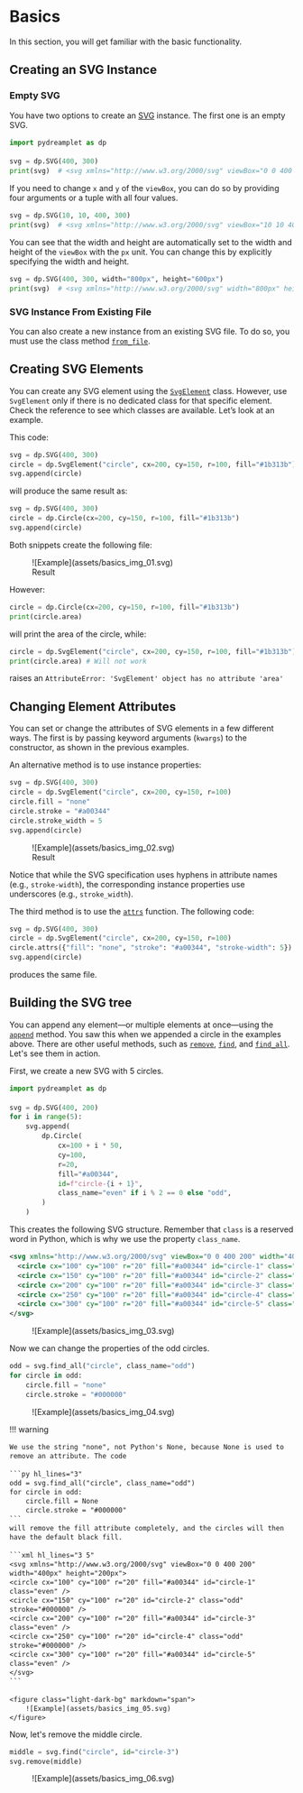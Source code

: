 # Basics

In this section, you will get familiar with the basic functionality.

## Creating an SVG Instance

### Empty SVG

You have two options to create an [SVG](../reference/core/svg.md) instance. The first one is an empty SVG.

```py
import pydreamplet as dp

svg = dp.SVG(400, 300)
print(svg)  # <svg xmlns="http://www.w3.org/2000/svg" viewBox="0 0 400 300" width="400px" height="300px" />
```

If you need to change `x` and `y` of the `viewBox`, you can do so by providing four arguments or a tuple with all four values.

```py
svg = dp.SVG(10, 10, 400, 300)
print(svg)  # <svg xmlns="http://www.w3.org/2000/svg" viewBox="10 10 400 300" width="400px" height="300px" />
```

You can see that the width and height are automatically set to the width and height of the `viewBox` with the `px` unit. You can change this by explicitly specifying the width and height.

```py
svg = dp.SVG(400, 300, width="800px", height="600px")
print(svg)  # <svg xmlns="http://www.w3.org/2000/svg" width="800px" height="600px" viewBox="0 0 400 300" />
```

### SVG Instance From Existing File

You can also create a new instance from an existing SVG file. To do so, you must use the class method [`from_file`](../reference/core/svg.md#from_file).

## Creating SVG Elements

You can create any SVG element using the [`SvgElement`](../reference/core/svgelement.md) class. However, use `SvgElement` only if there is no dedicated class for that specific element. Check the reference to see which classes are available. Let’s look at an example.

This code:

```py
svg = dp.SVG(400, 300)
circle = dp.SvgElement("circle", cx=200, cy=150, r=100, fill="#1b313b")
svg.append(circle)
```

will produce the same result as:

```py
svg = dp.SVG(400, 300)
circle = dp.Circle(cx=200, cy=150, r=100, fill="#1b313b")
svg.append(circle)
```

Both snippets create the following file:

<figure class="light-dark-bg" markdown="span">
  ![Example](assets/basics_img_01.svg)
  <figcaption>Result</figcaption>
</figure>

However:

```py
circle = dp.Circle(cx=200, cy=150, r=100, fill="#1b313b")
print(circle.area)
```

will print the area of the circle, while:

```py
circle = dp.SvgElement("circle", cx=200, cy=150, r=100, fill="#1b313b")
print(circle.area) # Will not work
```

raises an `AttributeError: 'SvgElement' object has no attribute 'area'`

## Changing Element Attributes

You can set or change the attributes of SVG elements in a few different ways. The first is by passing keyword arguments (`kwargs`) to the constructor, as shown in the previous examples.

An alternative method is to use instance properties:

```py hl_lines="3-5"
svg = dp.SVG(400, 300)
circle = dp.SvgElement("circle", cx=200, cy=150, r=100)
circle.fill = "none"
circle.stroke = "#a00344"
circle.stroke_width = 5
svg.append(circle)
```

<figure class="light-dark-bg" markdown="span">
  ![Example](assets/basics_img_02.svg)
  <figcaption>Result</figcaption>
</figure>

Notice that while the SVG specification uses hyphens in attribute names (e.g., `stroke-width`), the corresponding instance properties use underscores (e.g., `stroke_width`).

The third method is to use the [`attrs`](../reference/core/svgelement.md#attrs) function. The following code:

```py
svg = dp.SVG(400, 300)
circle = dp.SvgElement("circle", cx=200, cy=150, r=100)
circle.attrs({"fill": "none", "stroke": "#a00344", "stroke-width": 5})
svg.append(circle)
```

produces the same file.


## Building the SVG tree

You can append any element—or multiple elements at once—using the [`append`](../reference/core/svgelement.md#append) method. You saw this when we appended a circle in the examples above. There are other useful methods, such as [`remove`](../reference/core/svgelement.md#remove), [`find`](../reference/core/svgelement.md#find-and-find_all), and [`find_all`](../reference/core/svgelement.md#find-and-find_all). Let's see them in action.

First, we create a new SVG with 5 circles.

```py
import pydreamplet as dp

svg = dp.SVG(400, 200)
for i in range(5):
    svg.append(
        dp.Circle(
            cx=100 + i * 50,
            cy=100,
            r=20,
            fill="#a00344",
            id=f"circle-{i + 1}",
            class_name="even" if i % 2 == 0 else "odd",
        )
    )
```

This creates the following SVG structure. Remember that `class` is a reserved word in Python, which is why we use the property `class_name`.

```xml
<svg xmlns="http://www.w3.org/2000/svg" viewBox="0 0 400 200" width="400px" height="200px">
  <circle cx="100" cy="100" r="20" fill="#a00344" id="circle-1" class="even" />
  <circle cx="150" cy="100" r="20" fill="#a00344" id="circle-2" class="odd" />
  <circle cx="200" cy="100" r="20" fill="#a00344" id="circle-3" class="even" />
  <circle cx="250" cy="100" r="20" fill="#a00344" id="circle-4" class="odd" />
  <circle cx="300" cy="100" r="20" fill="#a00344" id="circle-5" class="even" />
</svg>
```

<figure class="light-dark-bg" markdown="span">
  ![Example](assets/basics_img_03.svg)
</figure>

Now we can change the properties of the odd circles.

```py
odd = svg.find_all("circle", class_name="odd")
for circle in odd:
    circle.fill = "none"
    circle.stroke = "#000000"
```

<figure class="light-dark-bg" markdown="span">
  ![Example](assets/basics_img_04.svg)
</figure>

!!! warning

    We use the string "none", not Python's None, because None is used to remove an attribute. The code

    ```py hl_lines="3"
    odd = svg.find_all("circle", class_name="odd")
    for circle in odd:
        circle.fill = None
        circle.stroke = "#000000"
    ```
    will remove the fill attribute completely, and the circles will then have the default black fill.

    ```xml hl_lines="3 5"
    <svg xmlns="http://www.w3.org/2000/svg" viewBox="0 0 400 200" width="400px" height="200px">
    <circle cx="100" cy="100" r="20" fill="#a00344" id="circle-1" class="even" />
    <circle cx="150" cy="100" r="20" id="circle-2" class="odd" stroke="#000000" />
    <circle cx="200" cy="100" r="20" fill="#a00344" id="circle-3" class="even" />
    <circle cx="250" cy="100" r="20" id="circle-4" class="odd" stroke="#000000" />
    <circle cx="300" cy="100" r="20" fill="#a00344" id="circle-5" class="even" />
    </svg>
    ```

    <figure class="light-dark-bg" markdown="span">
        ![Example](assets/basics_img_05.svg)
    </figure>


Now, let's remove the middle circle.

```py
middle = svg.find("circle", id="circle-3")
svg.remove(middle)
```

<figure class="light-dark-bg" markdown="span">
  ![Example](assets/basics_img_06.svg)
</figure>
